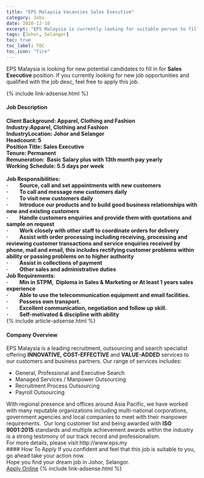 ```yaml
---
title: "EPS Malaysia Vacancies Sales Executive" 
category: Jobs 
date: 2020-12-10 
excerpt: "EPS Malaysia is currently looking for suitable person to fill in the Sales Executive which positioned at Johor, Selangor" 
tags: [Johor, Selangor] 
toc: true 
toc_label: TOC 
toc_icon: "fire" 
--- 
```


<p>EPS Malaysia is looking for new potential candidates to fill in for <b>Sales Executive</b> position. If you currently looking for new job opportunities and qualified with the job desc, feel free to apply this job.
</p>{% include link-adsense.html %} 
<div><div><div><h4>Job Description</h4></div></div><div><div><span><div><div><strong>Client Background: Apparel, Clothing and Fashion</strong></div><div><strong>Industry:Apparel, Clothing and Fashion</strong></div><div><strong>Industry</strong><strong>Location: Johor and Selangor</strong></div><div><strong>Headcount: 5<br>Position Title: Sales Executive<br>Tenure: Permanent<br>Remuneration:&#160; Basic Salary plus with 13th month pay yearly</strong></div><div><strong>Working Schedule: 5.5 days per week</strong><br><strong>&#160; &#160; &#160; &#160; &#160; &#160; &#160; &#160; &#160; &#160; &#160;</strong></div><div><strong>Job Responsibilities:</strong></div><div><strong>&#183;&#160;&#160;&#160;&#160;&#160;&#160;&#160;&#160; Source, call and set appointments with new customers</strong></div><div><strong>&#183;&#160;&#160;&#160;&#160;&#160;&#160;&#160;&#160; To call and message new customers daily</strong></div><div><strong>&#183;&#160;&#160;&#160;&#160;&#160;&#160;&#160;&#160; To visit new customers daily</strong><div><strong>&#183;&#160;&#160;&#160;&#160;&#160;&#160;&#160;&#160; Introduce our products and to build good business relationships with new and existing customers</strong></div><strong>&#183;&#160;&#160;&#160;&#160;&#160;&#160;&#160;&#160; Handle customers enquiries and provide them with quotations and sample on request</strong><div><strong>&#183;&#160;&#160;&#160;&#160;&#160;&#160;&#160;&#160; Work closely with other staff to coordinate orders for delivery</strong></div><div><strong>&#183;&#160;&#160;&#160;&#160;&#160;&#160;&#160;&#160; Assist with order processing including receiving, processing and reviewing customer transactions and service enquiries received by phone, mail and email, this includes rectifying customer problems within ability or passing problems on to higher authority</strong></div><div><strong>&#183;&#160;&#160;&#160;&#160;&#160;&#160;&#160;&#160; Assist in collections of payment</strong></div><div><strong>&#183;&#160;&#160;&#160;&#160;&#160;&#160;&#160;&#160; Other sales and administrative duties</strong></div><strong>Job Requirements:</strong><div><strong>&#183;&#160;&#160;&#160;&#160;&#160;&#160;&#160;&#160; Min in STPM,&#160; Diploma in Sales &amp; Marketing or At least 1 years sales experience</strong></div><div><strong>&#183;&#160;&#160;&#160;&#160;&#160;&#160;&#160;&#160; Able to use the telecommunication equipment and email facilities.</strong></div><div><strong>&#183;&#160;&#160;&#160;&#160;&#160;&#160;&#160;&#160; Possess own transport.</strong></div><div><strong>&#183;&#160;&#160;&#160;&#160;&#160;&#160;&#160;&#160; Excellent communication, negotiation and follow up skill.</strong></div><div><strong>&#183;&#160;&#160;&#160;&#160;&#160;&#160;&#160;&#160; Self-motivated &amp; discipline with ability</strong></div></div></div></span></div></div></div> 
{% include article-adsense.html %} 
<div><div><div><h4>Company Overview</h4></div></div><div><div><span><div><div><div>EPS Malaysia is a leading recruitment, outsourcing and search specialist offering <strong>INNOVATIVE, COST-EFFECTIVE </strong>and <strong>VALUE-ADDED</strong> services to our customers and business partners. Our range of services includes:</div><ul><li>General, Professional and Executive Search</li><li>Managed Services / Manpower Outsourcing</li><li>Recruitment Process Outsourcing</li><li>Payroll Outsourcing</li></ul><div>With regional presence and offices around Asia Pacific, we have worked with many reputable organizations including multi-national corporations, government agencies and local companies to meet with their manpower requirements.&#160; Our long customer list and being awarded with <strong>ISO 9001:2015</strong> standards and multiple achievement awards within the industry is a strong testimony of our track record and professionalism.</div><div>For more details, please visit http://www.eps.my</div></div></div></span></div></div></div> 
#### How To Apply 
If you confident and feel that this job is suitable to you, go ahead take your action now. <br/> 
Hope you find your dream job in Johor, Selangor. <br/> 
<a href="https://www.jobstreet.com.my/en/job/sales-executive-4440523?jobId=jobstreet-my-job-4440523&sectionRank=28&token=0~218585d8-8bd0-4fb9-afad-a14327277ceb&fr=SRP%20View%20In%20New%20Ta" class="btn btn--info" target="_blank" rel="nofollow noopenner">Apply Online</a> 
{% include link-adsense.html %} 